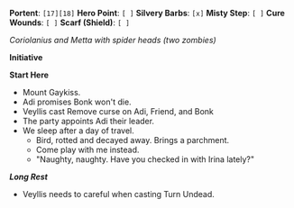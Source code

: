 **Portent**: `[17][18]`
**Hero Point**: `[ ]`
**Silvery Barbs**: `[x]`
**Misty Step**: `[ ]`
**Cure Wounds**: `[ ]`
**Scarf (Shield)**: `[ ]`

*Coriolanius and Metta with spider heads (two zombies)*

**Initiative**

**Start Here**
- Mount Gaykiss.
- Adi promises Bonk won't die.
- Veyllis cast Remove curse on Adi, Friend, and Bonk
- The party appoints Adi their leader.
- We sleep after a day of travel.
	- Bird, rotted and decayed away. Brings a parchment.
	- Come play with me instead.
	- "Naughty, naughty. Have you checked in with Irina lately?"

***Long Rest***
- Veyllis needs to careful when casting Turn Undead.